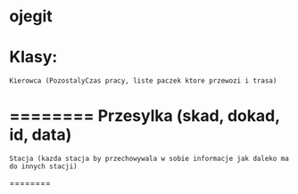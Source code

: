 ojegit
========
Klasy: 
========
    Kierowca (PozostalyCzas pracy, liste paczek ktore przewozi i trasa)
========
    Przesylka (skad, dokad, id, data)
========
    Stacja (kazda stacja by przechowywala w sobie informacje jak daleko ma do innych stacji)
========
    

